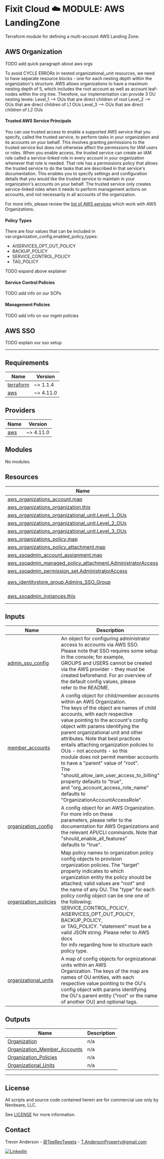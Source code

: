 # Fixit Cloud ☁️ MODULE: AWS LandingZone

Terraform module for defining a multi-account AWS Landing Zone.

## AWS Organization

TODO add quick paragraph about aws orgs

<!-- Below paragraph is from main.Organizations.tf OUs locals block -->

To avoid CYCLE ERRORs in nested organizational_unit resources,
we need to have separate resource blocks - one for each nesting depth
within the organization's structure. AWS allows organizations to have a
maximum nesting depth of 5, which includes the root account as well as
account leaf-nodes within the org tree. Therefore, our implementation
can provide 3 OU nesting levels:
Level_1 --> OUs that are direct children of root
Level_2 --> OUs that are direct children of L1 OUs
Level_3 --> OUs that are direct children of L2 OUs

#### Trusted AWS Service Principals

You can use trusted access to enable a supported AWS service that you specify, called the trusted service, to perform tasks in your organization and its accounts on your behalf. This involves granting permissions to the trusted service but does not otherwise affect the permissions for IAM users or roles. When you enable access, the trusted service can create an IAM role called a service-linked role in every account in your organization whenever that role is needed. That role has a permissions policy that allows the trusted service to do the tasks that are described in that service's documentation. This enables you to specify settings and configuration details that you would like the trusted service to maintain in your organization's accounts on your behalf. The trusted service only creates service-linked roles when it needs to perform management actions on accounts, and not necessarily in all accounts of the organization.

For more info, please review the [list of AWS services][org-services] which work with AWS Organizations.

#### Policy Types

There are four values that can be included in var.organization_config.enabled_policy_types:

- AISERVICES_OPT_OUT_POLICY
- BACKUP_POLICY
- SERVICE_CONTROL_POLICY
- TAG_POLICY

TODO expand above explainer

#### Service Control Policies

TODO add info on our SCPs

#### Management Policies

TODO add info on our mgmt policies

## AWS SSO

TODO explain our sso setup

---

<!-- prettier-ignore-start -->
<!-- BEGINNING OF PRE-COMMIT-TERRAFORM DOCS HOOK -->
## Requirements

| Name | Version |
|------|---------|
| <a name="requirement_terraform"></a> [terraform](#requirement\_terraform) | ~> 1.1.4 |
| <a name="requirement_aws"></a> [aws](#requirement\_aws) | ~> 4.11.0 |

## Providers

| Name | Version |
|------|---------|
| <a name="provider_aws"></a> [aws](#provider\_aws) | ~> 4.11.0 |

## Modules

No modules.

## Resources

| Name | Type |
|------|------|
| [aws_organizations_account.map](https://registry.terraform.io/providers/hashicorp/aws/latest/docs/resources/organizations_account) | resource |
| [aws_organizations_organization.this](https://registry.terraform.io/providers/hashicorp/aws/latest/docs/resources/organizations_organization) | resource |
| [aws_organizations_organizational_unit.Level_1_OUs](https://registry.terraform.io/providers/hashicorp/aws/latest/docs/resources/organizations_organizational_unit) | resource |
| [aws_organizations_organizational_unit.Level_2_OUs](https://registry.terraform.io/providers/hashicorp/aws/latest/docs/resources/organizations_organizational_unit) | resource |
| [aws_organizations_organizational_unit.Level_3_OUs](https://registry.terraform.io/providers/hashicorp/aws/latest/docs/resources/organizations_organizational_unit) | resource |
| [aws_organizations_policy.map](https://registry.terraform.io/providers/hashicorp/aws/latest/docs/resources/organizations_policy) | resource |
| [aws_organizations_policy_attachment.map](https://registry.terraform.io/providers/hashicorp/aws/latest/docs/resources/organizations_policy_attachment) | resource |
| [aws_ssoadmin_account_assignment.map](https://registry.terraform.io/providers/hashicorp/aws/latest/docs/resources/ssoadmin_account_assignment) | resource |
| [aws_ssoadmin_managed_policy_attachment.AdministratorAccess](https://registry.terraform.io/providers/hashicorp/aws/latest/docs/resources/ssoadmin_managed_policy_attachment) | resource |
| [aws_ssoadmin_permission_set.AdministratorAccess](https://registry.terraform.io/providers/hashicorp/aws/latest/docs/resources/ssoadmin_permission_set) | resource |
| [aws_identitystore_group.Admins_SSO_Group](https://registry.terraform.io/providers/hashicorp/aws/latest/docs/data-sources/identitystore_group) | data source |
| [aws_ssoadmin_instances.this](https://registry.terraform.io/providers/hashicorp/aws/latest/docs/data-sources/ssoadmin_instances) | data source |

## Inputs

| Name | Description | Type | Default | Required |
|------|-------------|------|---------|:--------:|
| <a name="input_admin_sso_config"></a> [admin\_sso\_config](#input\_admin\_sso\_config) | An object for configuring administrator access to accounts via AWS SSO.<br>Please note that SSO requires some setup in the console; for example,<br>GROUPS and USERS cannot be created via the AWS provider - they must be<br>created beforehand. For an overview of the default config values, please<br>refer to the README. | <pre>object({<br>    sso_group_name             = optional(string)<br>    permission_set_name        = optional(string)<br>    permission_set_description = optional(string)<br>    permission_set_tags        = optional(map(string))<br>    session_duration           = optional(number)<br>  })</pre> | `{}` | no |
| <a name="input_member_accounts"></a> [member\_accounts](#input\_member\_accounts) | A config object for child/member accounts within an AWS Organization.<br>The keys of the object are names of child accounts, with each respective<br>value pointing to the account's config object with params identifying the<br>parent organizational unit and other attributes. Note that best practices<br>entails attaching organization policies to OUs - not accounts - so this<br>module does not permit member accounts to have a "parent" value of "root".<br>The "should\_allow\_iam\_user\_access\_to\_billing" property defaults to "true",<br>and "org\_account\_access\_role\_name" defaults to "OrganizationAccountAccessRole". | <pre>map(object({<br>    parent                                  = string<br>    email                                   = string<br>    should_allow_iam_user_access_to_billing = optional(bool)<br>    org_account_access_role_name            = optional(string)<br>    tags                                    = optional(map(string))<br>  }))</pre> | n/a | yes |
| <a name="input_organization_config"></a> [organization\_config](#input\_organization\_config) | A config object for an AWS Organization. For more info on these<br>parameters, please refer to the documentation for AWS Organizations and<br>the relevant API/CLI commands. Note that "should\_enable\_all\_features"<br>defaults to "true". | <pre>object({<br>    org_trusted_services = list(string)<br>    enabled_policy_types = list(string)<br>  })</pre> | n/a | yes |
| <a name="input_organization_policies"></a> [organization\_policies](#input\_organization\_policies) | Map policy names to organization policy config objects to provision<br>organization policies. The "target" property indicates to which<br>organization entity the policy should be attached; valid values are "root" and<br>the name of any OU. The "type" for each policy config object can be one one of<br>the following: SERVICE\_CONTROL\_POLICY, AISERVICES\_OPT\_OUT\_POLICY, BACKUP\_POLICY,<br>or TAG\_POLICY. "statement" must be a valid JSON string. Please refer to AWS docs<br>for info regarding how to structure each policy type. | <pre>map(object({<br>    target      = string<br>    type        = string<br>    description = optional(string)<br>    statement   = string<br>    tags        = optional(map(string))<br>  }))</pre> | `null` | no |
| <a name="input_organizational_units"></a> [organizational\_units](#input\_organizational\_units) | A map of config objects for orginizational units within an AWS<br>Organization. The keys of the map are names of OU entities, with each<br>respective value pointing to the OU's config object with params identifying<br>the OU's parent entity ("root" or the name of another OU) and optional tags. | <pre>map(object({<br>    parent = string<br>    tags   = optional(map(string))<br>  }))</pre> | n/a | yes |

## Outputs

| Name | Description |
|------|-------------|
| <a name="output_Organization"></a> [Organization](#output\_Organization) | n/a |
| <a name="output_Organization_Member_Accounts"></a> [Organization\_Member\_Accounts](#output\_Organization\_Member\_Accounts) | n/a |
| <a name="output_Organization_Policies"></a> [Organization\_Policies](#output\_Organization\_Policies) | n/a |
| <a name="output_Organizational_Units"></a> [Organizational\_Units](#output\_Organizational\_Units) | n/a |
<!-- END OF PRE-COMMIT-TERRAFORM DOCS HOOK -->
<!-- prettier-ignore-end -->

---

## License

All scripts and source code contained herein are for commercial use only by Nerdware, LLC.

See [LICENSE](/LICENSE) for more information.

## Contact

Trevor Anderson - [@TeeRevTweets](https://twitter.com/teerevtweets) - T.AndersonProperty@gmail.com

[![LinkedIn][linkedin-shield]][linkedin-url]

<!-- MARKDOWN LINKS & IMAGES -->
<!-- https://www.markdownguide.org/basic-syntax/#reference-style-links -->

[org-services]: https://docs.aws.amazon.com/organizations/latest/userguide/orgs_integrate_services_list.html
[linkedin-url]: https://www.linkedin.com/in/trevor-anderson-3a3b0392/
[linkedin-shield]: https://img.shields.io/badge/LinkedIn-0077B5?logo=linkedin&logoColor=white
